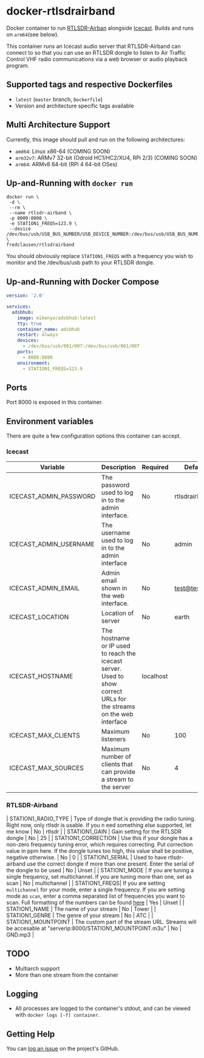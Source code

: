 # docker-rtlsdrairband

Docker container to run [RTLSDR-Airban](https://github.com/szpajder/RTLSDR-Airband) alongside [Icecast](https://icecast.org). Builds and runs on `arm64`(see below).

This container runs an Icecast audio server that RTLSDR-Airband can connect to so that you can use an RTLSDR dongle to listen to Air Traffic Control VHF radio communications via a web browser or audio playback program.

## Supported tags and respective Dockerfiles

* `latest` (`master` branch, `Dockerfile`)
* Version and architecture specific tags available

## Multi Architecture Support

Currently, this image should pull and run on the following architectures:

* `amd64`: Linux x86-64 (COMING SOON)
* `arm32v7`: ARMv7 32-bit (Odroid HC1/HC2/XU4, RPi 2/3) (COMING SOON)
* `arm64`: ARMv8 64-bit (RPi 4 64-bit OSes)

## Up-and-Running with `docker run`

```shell
docker run \
 -d \
 --rm \
 --name rtlsdr-airband \
 -p 8000:8000 \
 -e STATION1_FREQS=123.9 \
 --device /dev/bus/usb/USB_BUS_NUMBER/USB_DEVICE_NUMBER:/dev/bus/usb/USB_BUS_NUMBER/USB_DEVICE_NUMBER \
fredclausen/rtlsdrairband
```

You should obviously replace `STATION1_FREQS` with a frequency you wish to monitor and the /dev/bus/usb path to your RTLSDR dongle.

## Up-and-Running with Docker Compose

```yaml
version: '2.0'

services:
  adsbhub:
    image: mikenye/adsbhub:latest
    tty: true
    container_name: adsbhub
    restart: always
    devices:
      - /dev/bus/usb/001/007:/dev/bus/usb/001/007
    ports:
      - 8080:8080
    environment:
      - STATION1_FREQS=123.9
```

## Ports

Port 8000 is exposed in this container.

## Environment variables

There are quite a few configuration options this container can accept. 

### Icecast

| Variable | Description | Required | Default |
|----------|-------------|---------|--------|
| ICECAST_ADMIN_PASSWORD | The password used to log in to the admin interface. | No | rtlsdrairband" |
| ICECAST_ADMIN_USERNAME | The username used to log in to the admin interface | No | admin
| ICECAST_ADMIN_EMAIL | Admin email shown in the web interface. | No | test@test.com |
| ICECAST_LOCATION | Location of server | No | earth |
| ICECAST_HOSTNAME | The hostname or IP used to reach the icecast server. Used to show correct URLs for the streams on the web interface | localhost |
| ICECAST_MAX_CLIENTS | Maximum listeners | No | 100 |
| ICECAST_MAX_SOURCES | Maximum number of clients that can provide a stream to the server | No | 4 |

### RTLSDR-Airband

| STATION1_RADIO_TYPE | Type of dongle that is providing the radio tuning. Right now, only rtlsdr is usable. If you n eed something else supported, let me know | No | rtlsdr | 
| STATION1_GAIN | Gain setting for the RTLSDR dongle | No | 25 |
| STATION1_CORRECTION | Use this if your dongle has a non-zero frequency tuning error, which requires correcting. Put correction value in ppm here. If the dongle tunes too high, this value shall be positive, negative otherwise. | No | 0 |
| STATION1_SERIAL | Used to have rtlsdr-airband use the correct dongle if more than one present. Enter the serial of the dongle to be used | No | Unset |
| STATION1_MODE | If you are tuning a single frequency, set multichannel. If you are tuning more than one, set as scan | No | multichannel |
| STATION1_FREQS| If you are setting `multichannel` for your mode, enter a single frequency. If you are setting mode as `scan`, enter a comma separated list of frequencies you want to scan. Full formatting of the numbers can be found [here](https://github.com/szpajder/RTLSDR-Airband/wiki/Configuring-channels-for-multichannel-mode) | Yes | Unset |
| STATION1_NAME | The name of your stream | No | Tower |
| STATION1_GENRE | The genre of your stream | No | ATC |
| STATION1_MOUNTPOINT | The custom part of the stream URL. Streams will be accesable at "serverip:8000/STATION1_MOUNTPOINT.m3u" | No | GND.mp3 |

## TODO

* Multiarch support
* More than one stream from the container


## Logging

* All processes are logged to the container's stdout, and can be viewed with `docker logs [-f] container`.

## Getting Help

You can [log an issue](https://github.com/fredclausen/docker-rtlsdrairband/issues) on the project's GitHub.

